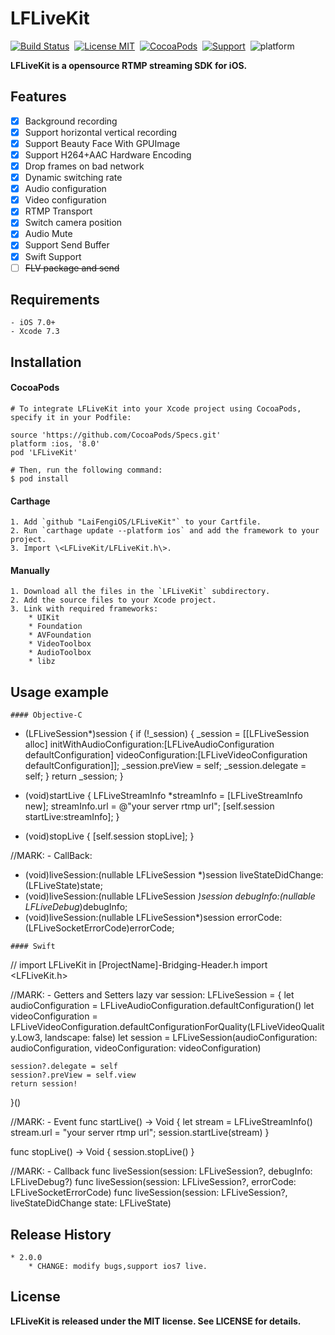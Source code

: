 LFLiveKit
==============

[![Build Status](https://travis-ci.org/LaiFengiOS/LFLiveKit.svg)](https://travis-ci.org/LaiFengiOS/LFLiveKit)&nbsp;
[![License MIT](https://img.shields.io/badge/license-MIT-green.svg?style=flat)](https://raw.githubusercontent.com/chenliming777/LFLiveKit/master/LICENSE)&nbsp;
[![CocoaPods](http://img.shields.io/cocoapods/v/LFLiveKit.svg?style=flat)](http://cocoapods.org/?q=LFLiveKit)&nbsp;
[![Support](https://img.shields.io/badge/support-ios8%2B-orange.svg)](https://www.apple.com/nl/ios/)&nbsp;
![platform](https://img.shields.io/badge/platform-ios-ff69b4.svg)&nbsp;


**LFLiveKit is a opensource RTMP streaming SDK for iOS.**  

## Features

- [x] 	Background recording
- [x] 	Support horizontal vertical recording
- [x] 	Support Beauty Face With GPUImage
- [x] 	Support H264+AAC Hardware Encoding
- [x] 	Drop frames on bad network 
- [x] 	Dynamic switching rate
- [x] 	Audio configuration
- [x] 	Video configuration
- [x] 	RTMP Transport
- [x] 	Switch camera position
- [x] 	Audio Mute
- [x] 	Support Send Buffer
- [x] 	Swift Support
- [ ] 	~~FLV package and send~~

## Requirements
    - iOS 7.0+
    - Xcode 7.3
  
## Installation

#### CocoaPods
	# To integrate LFLiveKit into your Xcode project using CocoaPods, specify it in your Podfile:

	source 'https://github.com/CocoaPods/Specs.git'
	platform :ios, '8.0'
	pod 'LFLiveKit'
	
	# Then, run the following command:
	$ pod install


#### Carthage
    1. Add `github "LaiFengiOS/LFLiveKit"` to your Cartfile.
    2. Run `carthage update --platform ios` and add the framework to your project.
    3. Import \<LFLiveKit/LFLiveKit.h\>.


#### Manually

    1. Download all the files in the `LFLiveKit` subdirectory.
    2. Add the source files to your Xcode project.
    3. Link with required frameworks:
        * UIKit
        * Foundation
        * AVFoundation
        * VideoToolbox
        * AudioToolbox
        * libz
	
## Usage example 
```
#### Objective-C
```
- (LFLiveSession*)session {
    if (!_session) {
        _session = [[LFLiveSession alloc] initWithAudioConfiguration:[LFLiveAudioConfiguration defaultConfiguration] videoConfiguration:[LFLiveVideoConfiguration defaultConfiguration]];
        _session.preView = self;
        _session.delegate = self;
    }
    return _session;
}
	
- (void)startLive {	
	LFLiveStreamInfo *streamInfo = [LFLiveStreamInfo new];
	streamInfo.url = @"your server rtmp url";
	[self.session startLive:streamInfo];
}

- (void)stopLive {
	[self.session stopLive];
}

//MARK: - CallBack:
- (void)liveSession:(nullable LFLiveSession *)session liveStateDidChange: (LFLiveState)state;
- (void)liveSession:(nullable LFLiveSession *)session debugInfo:(nullable LFLiveDebug*)debugInfo;
- (void)liveSession:(nullable LFLiveSession*)session errorCode:(LFLiveSocketErrorCode)errorCode;
	
```
#### Swift

```
// import LFLiveKit in [ProjectName]-Bridging-Header.h
import <LFLiveKit.h> 

//MARK: - Getters and Setters
lazy var session: LFLiveSession = {
    let audioConfiguration = LFLiveAudioConfiguration.defaultConfiguration()
    let videoConfiguration = LFLiveVideoConfiguration.defaultConfigurationForQuality(LFLiveVideoQuality.Low3, landscape: false)
    let session = LFLiveSession(audioConfiguration: audioConfiguration, videoConfiguration: videoConfiguration)
        
    session?.delegate = self
    session?.preView = self.view
    return session!
}()

//MARK: - Event
func startLive() -> Void { 
    let stream = LFLiveStreamInfo()
    stream.url = "your server rtmp url";
    session.startLive(stream)
}

func stopLive() -> Void {
    session.stopLive()
}

//MARK: - Callback
func liveSession(session: LFLiveSession?, debugInfo: LFLiveDebug?) 
func liveSession(session: LFLiveSession?, errorCode: LFLiveSocketErrorCode)
func liveSession(session: LFLiveSession?, liveStateDidChange state: LFLiveState)


## Release History
    * 2.0.0
        * CHANGE: modify bugs,support ios7 live.


## License
 **LFLiveKit is released under the MIT license. See LICENSE for details.**




